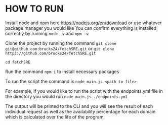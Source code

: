# HOW TO RUN
  Install node and npm here https://nodejs.org/en/download or use whatever package manager you would like
  You can confirm everything is installed correctly by running `node -v` and `npm -v`

  Clone the project by running the command `git clone git@github.com:brucks24/fetchSRE.git` or `git clone https://github.com/brucks24/fetchSRE.git`

  `cd fetchSRE`

  Run the command `npm i` to install necessary packages

  To run the script the command is `node main.js <path to file>`

  For example, if you would like to run the script with the endpoints.yml file in the directory you would run `node main.js ./endpoints.yml`


  The output will be printed to the CLI and you will see the result of each individual request as well as the availability percentage for each domain which is calculated over the life of the program.

  

  
  
